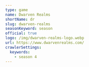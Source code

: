 ```yaml
---
type: game
name: Dwarven Realms
shortName: dr
slug: dwarven-realms
seasonKeyword: season
official: true
logo: /img/dwarven-realms-logo.webp
url: https://www.dwarvenrealms.com/
crawlerSettings:
  keywords:
    - season 4
---
```

